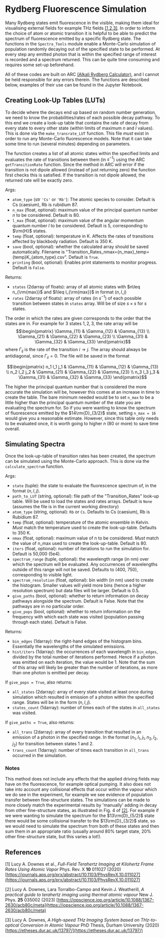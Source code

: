 # Rydberg Fluorescence Simulation

Many Rydberg states emit fluorescence in the visible, making them ideal for visualising external fields for example THz fields [[1,2,3]](#References). In order to inform the choice of atom or atomic transition it is helpful to be able to predict the spectrum of fluorescence emitted by a specific Rydberg state. The functions in the `Spectra_Tools` module enable a Monte-Carlo simulation of population randomly decaying out of the specified state to be performed. At every step any emitted photon that is within the specified range of interest is recorded and a spectrum returned. This can be quite time consuming and requires some set-up beforehand.

All of these codes are built on ARC [(Alkali Rydberg Calculator)](https://arc-alkali-rydberg-calculator.readthedocs.io/en/latest/), and I cannot be held responsible for any errors therein. The functions are described below, examples of their use can be found in the Jupyter Notebook.

## Creating Look-Up Tables (LUTs)

To decide where the decays end up based on random number generation, we need to know the probabilities/rates of each possible decay pathway. To this end we create a look-up table that contains the rate of decay from every state to every other state (within limits of maximum $n$ and $l$ values). This is done via the `make_transrate_LUT` function. This file *must* exist in order to run any Monte-Carlo fluorescence models. Note that it can take some time to run (several minutes) depending on parameters.

The function creates a list of all atomic states within the specified limits and evaluates the rate of transitions between them (in $s^{-1}$) using the ARC `getTransitionRate` function. Since the method in ARC will error if the transition is not dipole allowed (instead of just returning zero) the function first checks this is satisfied. If the transition is not dipole allowed, the returned rate will be exactly zero.  

Args:
 - `atom_type` (str `'Cs'` or `'Rb'`): The atomic species to consider. Default is Cs (caesium), Rb is rubidium 87.
 - `n_max` (float, optional): maximum value of the principal quantum number $n$ to be considered. Default is 80.
 - `l_max` (float, optional): maximum value of the angular momentum quantum number $l$ to be considered. Default is 5, corresponding to $\rm{H}$ states.
 - `temp` (float, optional): temperature in K. Affects the rates of transitions affected by blackbody radiation. Default is 350 K. 
 - `save` (bool, optional): whether the calculated array should be saved automatically. Filename is "Transition_Rates_nmax={n_max}\_temp={temp}K_{atom_type}.csv". Default is `True`.
 - `printing` (bool, optional): Enables print statements to monitor progress. Default is `False`.
 
Returns:
 - `states` (2darray of floats): array of all atomic states with $n\leq n_{\rm{max}}$ and $l\leq l_{\rm{max}}$ in format ($n,l,j$)
 - `rates` (2darray of floats): array of rates (in $s^{-1}$) of each possible transition between states in `states` array. Will be of size $s\times s$ for $s$ states. 

The order in which the rates are given corresponds to the order that the states are in. For example for 3 states $1,2,3$, the rate array will be
$$\begin{pmatrix}
\Gamma_{11} & \Gamma_{12} & \Gamma_{13} \\
\Gamma_{21} & \Gamma_{22} & \Gamma_{23} \\
\Gamma_{31} & \Gamma_{32} & \Gamma_{33}
\end{pmatrix}$$
where $\Gamma_{ij}$ is the rate of the transition $i\rightarrow j$. The array should always be antidiagonal, since $\Gamma_{ii} = 0$. The file will be saved in the format 

$$\begin{pmatrix}
n_1 l_1 j_1 & \Gamma_{11} & \Gamma_{12} & \Gamma_{13} \\
n_2 l_2 j_2 & \Gamma_{21} & \Gamma_{22} & \Gamma_{23} \\
n_3 l_3 j_3 & \Gamma_{31} & \Gamma_{32} & \Gamma_{33}
\end{pmatrix}$$

The higher the principal quantum number that is considered the more accurate the simulation will be, however this comes at an increase in time to create the table. The bare minimum needed would be to set `n_max` to be a little higher than the principal quantum number of the state you are evaluating the spectrum for. So if you were wanting to know the spectrum of fluorescence emitted by the $14\rm{D}_{3/2}$ state, setting `n_max = 16` would give you a reasonable estimate. However, since this table only needs to be evaluated once, it is worth going to higher $n$ (80 or more) to save time overall. 

## Simulating Spectra

Once the look-up-table of transition rates has been created, the spectrum can be simulated using the Monte-Carlo approach. This is done via the `calculate_spectrum` function.

Args:
 - `state` (tuple): the state to evaluate the fluorescence spectrum of, in the format $(n,l,j)$.
 - `path_to_LUT` (string, optional): file path of the "Transition_Rates" look-up table. Will be used to load the states and rates arrays. Default is `None` (assumes the file is in the current working directory)
 - `atom_type` (string, optional): `Rb` or `Cs`. Defaults to Cs (caesium), Rb is Rubidium 87.
 - `temp` (float, optional): temperature of the atomic ensemble in Kelvin. *Must* match the temperature used to create the look-up-table. Defaults to 350 K.
 - `nmax` (float, optional): maximum value of n to be considered. *Must* match the value of n_max used to create the look-up-table. Default is 80.
 - `iters` (float, optional): number of iterations to run the simulation for. Default is 50,000 (5e4).
 - `spectrum_range` (tuple, optional): the wavelength range (in nm) over which the spectrum will be evaluated. Any occurrences of wavelengths outside of this range will not be saved. Defaults to (400, 750), corresponding to visible light.
 - `spectrum_resolution` (float, optional): bin width (in nm) used to create the histogram. Smaller values will yield more bins (hence a higher resolution spectrum) but data files will be larger. Default is 0.5.
 - `give_paths` (bool, optional): whether to return information on decay pathways alongside the spectrum. Default is False. Note that the pathways are in no particular order.
 - `give_pops` (bool, optional): whether to return information on the frequency with which each state was visited (population passing through each state). Default is False. 
 
Returns:
 - `bin_edges` (1darray): the right-hand edges of the histogram bins. Essentially the wavelengths of the simulated emissions.
 - `hist/iters` (1darray): the occurrences of each wavelength in `bin_edges`, divided by the total number of iterations performed. Hence if a photon was emitted on each iteration, the value would be 1. Note that the sum of this array will likely be greater than the number of iterations, as more than one photon is emitted per decay.
 
If `give_pops = True`, also returns:
 - `all_states` (2darray): array of every state visited at least once during simulation which resulted in emission of a photon within the specified range. States will be in the form $(n,l,j)$.
 - `states_count` (1darray): number of times each of the states in `all_states` was visited.
     
If `give_paths = True`, also returns:
 - `all_trans` (2darray): array of every transition that resulted in an emission of a photon in the specified range. In the format $(n_1, l_1, j_1, n_2, l_2, j_2)$ for transition between states 1 and 2.
 - `trans_count` (1darray): number of times each transition in `all_trans` occurred in the simulation.

### Notes

This method does not include any effects that the applied driving fields may have on the fluorescence, for example optical pumping. It also does not take into account any collisional effects that occur within the vapour which we do see in the experiment, for example we see evidence of population transfer between fine-structure states. The simulations can be made to more closely match the experimental results by 'manually' adding in decay from other fine-structure states, as illustrated in Fig. 4 of [[2]](#References). For example if we were wanting to simulate the spectrum for the $13\rm{D}_{5/2}$ state there would be some collisional transfer to the $13\rm{D}_{3/2}$ state, so we would need to simulate the spectrum from both of these states and then sum them in an appropriate ratio (usually around 80% target state, 20% other fine-structure state, but this varies a lot!).

## References

[1] Lucy A. Downes et al., *Full-Field Terahertz Imaging at Kilohertz Frame Rates Using Atomic Vapor* Phys. Rev. X **10** 011027 (2020) [https://journals.aps.org/prx/abstract/10.1103/PhysRevX.10.011027](https://journals.aps.org/prx/abstract/10.1103/PhysRevX.10.011027)

[2] Lucy A. Downes, Lara Torralbo-Campo and Kevin J. Weatherill, *A practical guide to terahertz imaging using thermal atomic vapour* New J. Phys. **25** 035002 (2023) [https://iopscience.iop.org/article/10.1088/1367-2630/acb80c/meta](https://iopscience.iop.org/article/10.1088/1367-2630/acb80c/meta)

[3] Lucy A. Downes, *A High-speed THz Imaging System based on THz-to-optical Conversion in Atomic Vapour* PhD Thesis, Durham University (2020) [https://etheses.dur.ac.uk/13797/](https://etheses.dur.ac.uk/13797/)
